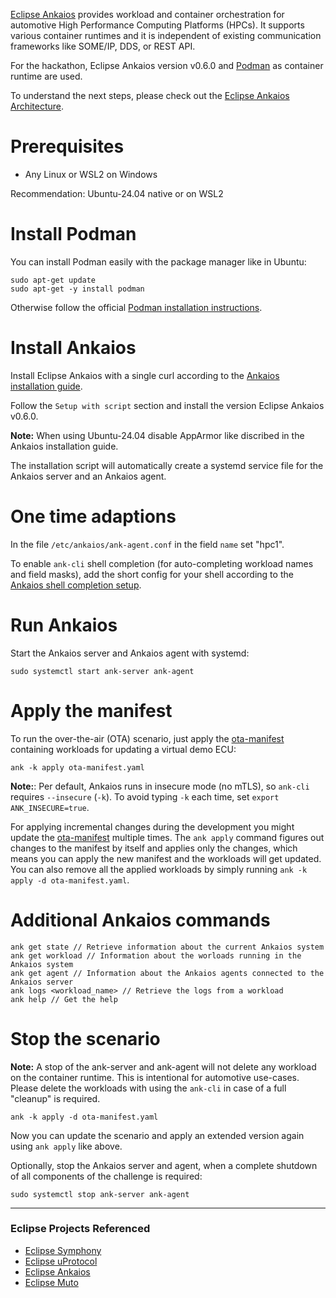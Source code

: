 [Eclipse Ankaios](https://eclipse-ankaios.github.io/ankaios/0.6) provides workload and container orchestration for automotive High Performance Computing Platforms (HPCs). It supports various container runtimes and it is independent of existing communication frameworks like SOME/IP, DDS, or REST API.

For the hackathon, Eclipse Ankaios version v0.6.0 and [Podman](https://docs.podman.io/en/latest/) as container runtime are used.

To understand the next steps, please check out the [Eclipse Ankaios Architecture](https://eclipse-ankaios.github.io/ankaios/0.6/architecture).

# Prerequisites

- Any Linux or WSL2 on Windows

Recommendation: Ubuntu-24.04 native or on WSL2

# Install Podman

You can install Podman easily with the package manager like in Ubuntu:

```
sudo apt-get update
sudo apt-get -y install podman
```

Otherwise follow the official [Podman installation instructions](https://podman.io/docs/installation#installing-on-linux).

# Install Ankaios

Install Eclipse Ankaios with a single curl according to the [Ankaios installation guide](https://eclipse-ankaios.github.io/ankaios/latest/usage/installation).

Follow the `Setup with script` section and install the version Eclipse Ankaios v0.6.0.

**Note:** When using Ubuntu-24.04 disable AppArmor like discribed in the Ankaios installation guide.

The installation script will automatically create a systemd service file for the Ankaios server and an Ankaios agent.

# One time adaptions

In the file `/etc/ankaios/ank-agent.conf` in the field `name` set "hpc1".

To enable `ank-cli` shell completion (for auto-completing workload names and field masks), add the short config for your shell according to the [Ankaios shell completion setup](https://eclipse-ankaios.github.io/ankaios/0.6/usage/shell-completion).

# Run Ankaios

Start the Ankaios server and Ankaios agent with systemd:

```shell
sudo systemctl start ank-server ank-agent
```

# Apply the manifest

To run the over-the-air (OTA) scenario, just apply the [ota-manifest](./ota-manifest.yaml) containing workloads for updating a virtual demo ECU:

```shell
ank -k apply ota-manifest.yaml
```

**Note:**: Per default, Ankaios runs in insecure mode (no mTLS), so `ank-cli` requires `--insecure` (`-k`). To avoid typing `-k` each time, set `export ANK_INSECURE=true`.

For applying incremental changes during the development you might update the [ota-manifest](./ota-manifest.yaml) multiple times. The `ank apply` command figures out changes to the manifest by itself and applies only the changes, which means you can apply the new manifest and the workloads will get updated. You can also remove all the applied workloads by simply running `ank -k apply -d ota-manifest.yaml`.

# Additional Ankaios commands

```
ank get state // Retrieve information about the current Ankaios system
ank get workload // Information about the worloads running in the Ankaios system
ank get agent // Information about the Ankaios agents connected to the Ankaios server
ank logs <workload_name> // Retrieve the logs from a workload
ank help // Get the help
```

# Stop the scenario

**Note:** A stop of the ank-server and ank-agent will not delete any workload on the container runtime. This is intentional for automotive use-cases. Please delete the workloads with using the `ank-cli` in case of a full "cleanup" is required.

```shell
ank -k apply -d ota-manifest.yaml
```

Now you can update the scenario and apply an extended version again using `ank apply` like above.

Optionally, stop the Ankaios server and agent, when a complete shutdown of all components of the challenge is required:

```shell
sudo systemctl stop ank-server ank-agent
```

---
### Eclipse Projects Referenced
- [Eclipse Symphony](https://projects.eclipse.org/projects/automotive.symphony)
- [Eclipse uProtocol](https://projects.eclipse.org/projects/automotive.uprotocol)
- [Eclipse Ankaios](https://eclipse-ankaios.github.io/ankaios/)
- [Eclipse Muto](https://projects.eclipse.org/projects/automotive.muto)
